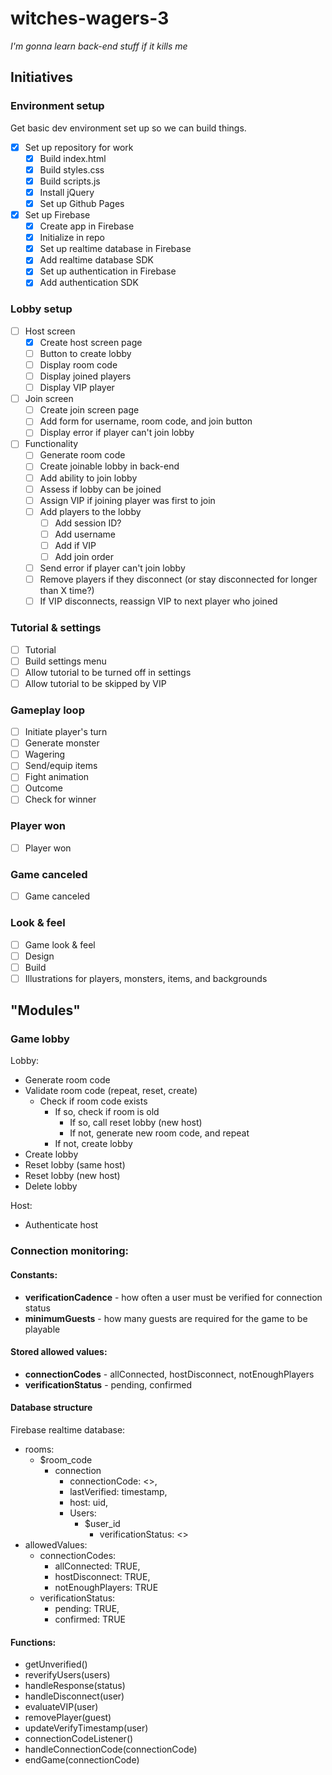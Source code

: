 # witches-wagers-3
*I'm gonna learn back-end stuff if it kills me*
## Initiatives
### Environment setup
Get basic dev environment set up so we can build things.
- [X] Set up repository for work
  - [X] Build index.html
  - [X] Build styles.css
  - [X] Build scripts.js
  - [X] Install jQuery
  - [X] Set up Github Pages
- [X] Set up Firebase
  - [X] Create app in Firebase
  - [X] Initialize in repo
  - [X] Set up realtime database in Firebase
  - [X] Add realtime database SDK
  - [X] Set up authentication in Firebase
  - [X] Add authentication SDK
### Lobby setup
- [ ] Host screen
  - [X] Create host screen page
  - [ ] Button to create lobby
  - [ ] Display room code
  - [ ] Display joined players
  - [ ] Display VIP player
- [ ] Join screen
  - [ ] Create join screen page
  - [ ] Add form for username, room code, and join button
  - [ ] Display error if player can't join lobby
- [ ] Functionality
  - [ ] Generate room code
  - [ ] Create joinable lobby in back-end
  - [ ] Add ability to join lobby
  - [ ] Assess if lobby can be joined
  - [ ] Assign VIP if joining player was first to join
  - [ ] Add players to the lobby
    - [ ] Add session ID?
    - [ ] Add username
    - [ ] Add if VIP
    - [ ] Add join order
  - [ ] Send error if player can't join lobby
  - [ ] Remove players if they disconnect (or stay disconnected for longer than X time?)
  - [ ] If VIP disconnects, reassign VIP to next player who joined
### Tutorial & settings
- [ ] Tutorial
- [ ] Build settings menu
- [ ] Allow tutorial to be turned off in settings
- [ ] Allow tutorial to be skipped by VIP
### Gameplay loop
- [ ] Initiate player's turn
- [ ] Generate monster
- [ ] Wagering
- [ ] Send/equip items
- [ ] Fight animation
- [ ] Outcome
- [ ] Check for winner
### Player won
- [ ] Player won
### Game canceled
- [ ] Game canceled
### Look & feel
- [ ] Game look & feel
- [ ] Design
- [ ] Build
- [ ] Illustrations for players, monsters, items, and backgrounds

## "Modules"
### Game lobby
Lobby:
  - Generate room code
  - Validate room code (repeat, reset, create)
    - Check if room code exists
      - If so, check if room is old
        - If so, call reset lobby (new host)
        - If not, generate new room code, and repeat
      - If not, create lobby
- Create lobby
- Reset lobby (same host)
- Reset lobby (new host)
- Delete lobby

Host:
- Authenticate host

### Connection monitoring:
#### Constants:
- **verificationCadence** - how often a user must be verified for connection status
- **minimumGuests** - how many guests are required for the game to be playable

#### Stored allowed values:
- **connectionCodes** - allConnected, hostDisconnect, notEnoughPlayers
- **verificationStatus** - pending, confirmed

#### Database structure
Firebase realtime database:
- rooms:
  - $room_code
    - connection
      - connectionCode: <>,
      - lastVerified: timestamp,
      - host: uid,
      - Users:
        - $user_id
          - verificationStatus: <>
- allowedValues:
  - connectionCodes:
    - allConnected: TRUE,
    - hostDisconnect: TRUE,
    - notEnoughPlayers: TRUE
  - verificationStatus:
    - pending: TRUE,
    - confirmed: TRUE

#### Functions:
- getUnverified()
- reverifyUsers(users)
- handleResponse(status)
- handleDisconnect(user)
- evaluateVIP(user)
- removePlayer(guest)
- updateVerifyTimestamp(user)
- connectionCodeListener()
- handleConnectionCode(connectionCode)
- endGame(connectionCode)
